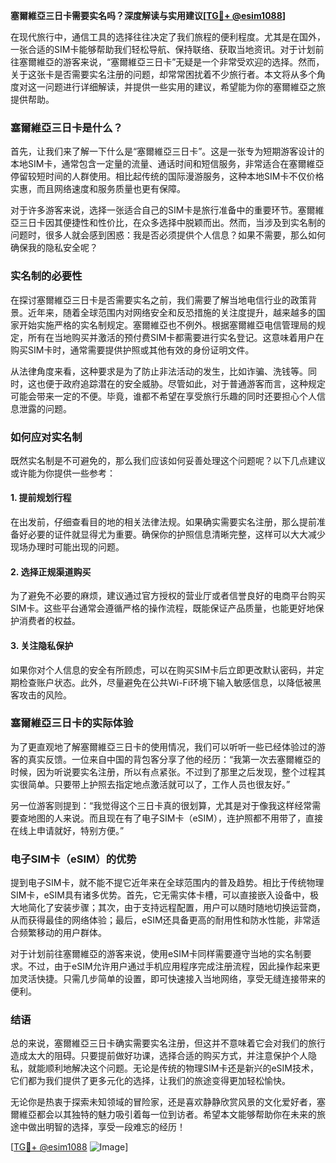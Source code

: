 **塞爾維亞三日卡需要实名吗？深度解读与实用建议[[TG💪+ @esim1088](https://t.me/s/esim1088)]**

在现代旅行中，通信工具的选择往往决定了我们旅程的便利程度。尤其是在国外，一张合适的SIM卡能够帮助我们轻松导航、保持联络、获取当地资讯。对于计划前往塞爾維亞的游客来说，“塞爾維亞三日卡”无疑是一个非常受欢迎的选择。然而，关于这张卡是否需要实名注册的问题，却常常困扰着不少旅行者。本文将从多个角度对这一问题进行详细解读，并提供一些实用的建议，希望能为你的塞爾維亞之旅提供帮助。

### 塞爾維亞三日卡是什么？

首先，让我们来了解一下什么是“塞爾維亞三日卡”。这是一张专为短期游客设计的本地SIM卡，通常包含一定量的流量、通话时间和短信服务，非常适合在塞爾維亞停留较短时间的人群使用。相比起传统的国际漫游服务，这种本地SIM卡不仅价格实惠，而且网络速度和服务质量也更有保障。

对于许多游客来说，选择一张适合自己的SIM卡是旅行准备中的重要环节。塞爾維亞三日卡因其便捷性和性价比，在众多选择中脱颖而出。然而，当涉及到实名制的问题时，很多人就会感到困惑：我是否必须提供个人信息？如果不需要，那么如何确保我的隐私安全呢？

### 实名制的必要性

在探讨塞爾維亞三日卡是否需要实名之前，我们需要了解当地电信行业的政策背景。近年来，随着全球范围内对网络安全和反恐措施的关注度提升，越来越多的国家开始实施严格的实名制规定。塞爾維亞也不例外。根据塞爾維亞电信管理局的规定，所有在当地购买并激活的预付费SIM卡都需要进行实名登记。这意味着用户在购买SIM卡时，通常需要提供护照或其他有效的身份证明文件。

从法律角度来看，这种要求是为了防止非法活动的发生，比如诈骗、洗钱等。同时，这也便于政府追踪潜在的安全威胁。尽管如此，对于普通游客而言，这种规定可能会带来一定的不便。毕竟，谁都不希望在享受旅行乐趣的同时还要担心个人信息泄露的问题。

### 如何应对实名制

既然实名制是不可避免的，那么我们应该如何妥善处理这个问题呢？以下几点建议或许能为你提供一些参考：

#### 1. 提前规划行程
在出发前，仔细查看目的地的相关法律法规。如果确实需要实名注册，那么提前准备好必要的证件就显得尤为重要。确保你的护照信息清晰完整，这样可以大大减少现场办理时可能出现的问题。

#### 2. 选择正规渠道购买
为了避免不必要的麻烦，建议通过官方授权的营业厅或者信誉良好的电商平台购买SIM卡。这些平台通常会遵循严格的操作流程，既能保证产品质量，也能更好地保护消费者的权益。

#### 3. 关注隐私保护
如果你对个人信息的安全有所顾虑，可以在购买SIM卡后立即更改默认密码，并定期检查账户状态。此外，尽量避免在公共Wi-Fi环境下输入敏感信息，以降低被黑客攻击的风险。

### 塞爾維亞三日卡的实际体验

为了更直观地了解塞爾維亞三日卡的使用情况，我们可以听听一些已经体验过的游客的真实反馈。一位来自中国的背包客分享了他的经历：“我第一次去塞爾維亞的时候，因为听说要实名注册，所以有点紧张。不过到了那里之后发现，整个过程其实很简单。只要带上护照去指定地点激活就可以了，工作人员也很友好。”

另一位游客则提到：“我觉得这个三日卡真的很划算，尤其是对于像我这样经常需要查地图的人来说。而且现在有了电子SIM卡（eSIM），连护照都不用带了，直接在线上申请就好，特别方便。”

### 电子SIM卡（eSIM）的优势

提到电子SIM卡，就不能不提它近年来在全球范围内的普及趋势。相比于传统物理SIM卡，eSIM具有诸多优势。首先，它无需实体卡槽，可以直接嵌入设备中，极大地简化了安装步骤；其次，由于支持远程配置，用户可以随时随地切换运营商，从而获得最佳的网络体验；最后，eSIM还具备更高的耐用性和防水性能，非常适合频繁移动的用户群体。

对于计划前往塞爾維亞的游客来说，使用eSIM卡同样需要遵守当地的实名制要求。不过，由于eSIM允许用户通过手机应用程序完成注册流程，因此操作起来更加灵活快捷。只需几步简单的设置，即可快速接入当地网络，享受无缝连接带来的便利。

### 结语

总的来说，塞爾維亞三日卡确实需要实名注册，但这并不意味着它会对我们的旅行造成太大的阻碍。只要提前做好功课，选择合适的购买方式，并注意保护个人隐私，就能顺利地解决这个问题。无论是传统的物理SIM卡还是新兴的eSIM技术，它们都为我们提供了更多元化的选择，让我们的旅途变得更加轻松愉快。

无论你是热衷于探索未知领域的冒险家，还是喜欢静静欣赏风景的文化爱好者，塞爾維亞都会以其独特的魅力吸引着每一位到访者。希望本文能够帮助你在未来的旅途中做出明智的选择，享受一段难忘的经历！

[[TG💪+ @esim1088](https://t.me/s/esim1088) ![Image](https://i.postimg.cc/4NQfJmqS/Snipaste-2025-05-13-00-14-12.png)]